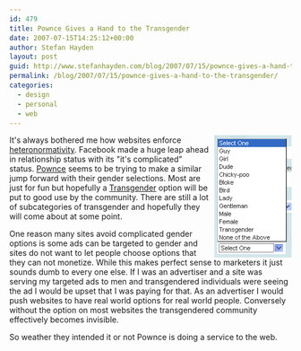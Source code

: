```yaml
---
id: 479
title: Pownce Gives a Hand to the Transgender
date: 2007-07-15T14:25:12+00:00
author: Stefan Hayden
layout: post
guid: http://www.stefanhayden.com/blog/2007/07/15/pownce-gives-a-hand-to-the-transgender/
permalink: /blog/2007/07/15/pownce-gives-a-hand-to-the-transgender/
categories:
  - design
  - personal
  - web
---
```

<p><img src="/wp-content/pownce-gender.jpg" style="float:right; margin-left:10px;">It's always bothered me how websites enforce <a href="http://en.wikipedia.org/wiki/Heteronormativity">heteronormativity</a>. Facebook made a huge leap ahead in relationship status with its "it's complicated" status. <a href="http://pownce.com">Pownce</a> seems to be trying to make a similar jump forward with their gender selections. Most are just for fun but hopefully a <a href="http://en.wikipedia.org/wiki/Transgender">Transgender</a> option will be put to good use by the community. There are still a lot of subcategories of transgender and hopefully they will come about at some point.</p>
<p>One reason many sites avoid complicated gender options is some ads can be targeted to gender and sites do not want to let people choose options that they can not monetize. While this makes perfect sense to marketers it just sounds dumb to every one else. If I was an advertiser and a site was serving my targeted ads to men and transgendered individuals were seeing the ad I would be upset that I was paying for that. As an advertiser I would push websites to have real world options for real world people. Conversely without the option on most websites the transgendered community effectively becomes invisible.</p>
<p>So weather they intended it or not Pownce is doing a service to the web.
</p>
